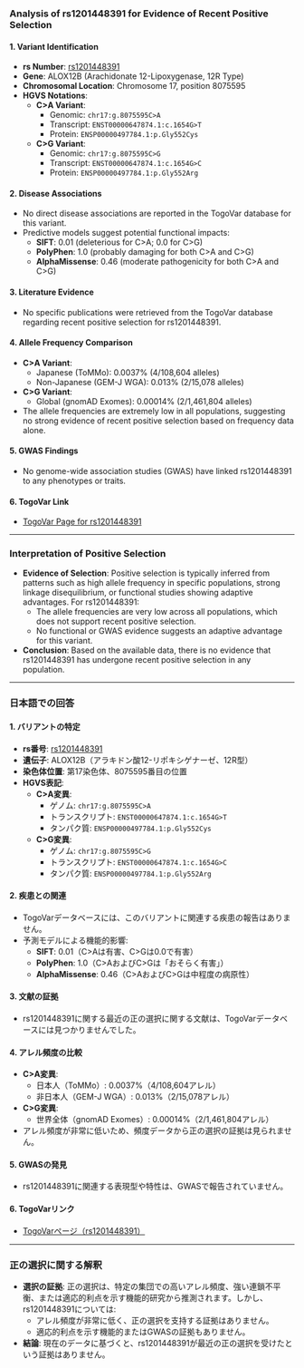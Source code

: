 ### Analysis of rs1201448391 for Evidence of Recent Positive Selection

#### 1. **Variant Identification**
   - **rs Number**: [rs1201448391](https://identifiers.org/dbsnp/rs1201448391)
   - **Gene**: ALOX12B (Arachidonate 12-Lipoxygenase, 12R Type)
   - **Chromosomal Location**: Chromosome 17, position 8075595
   - **HGVS Notations**:
     - **C>A Variant**:
       - Genomic: `chr17:g.8075595C>A`
       - Transcript: `ENST00000647874.1:c.1654G>T`
       - Protein: `ENSP00000497784.1:p.Gly552Cys`
     - **C>G Variant**:
       - Genomic: `chr17:g.8075595C>G`
       - Transcript: `ENST00000647874.1:c.1654G>C`
       - Protein: `ENSP00000497784.1:p.Gly552Arg`

#### 2. **Disease Associations**
   - No direct disease associations are reported in the TogoVar database for this variant.
   - Predictive models suggest potential functional impacts:
     - **SIFT**: 0.01 (deleterious for C>A; 0.0 for C>G)
     - **PolyPhen**: 1.0 (probably damaging for both C>A and C>G)
     - **AlphaMissense**: 0.46 (moderate pathogenicity for both C>A and C>G)

#### 3. **Literature Evidence**
   - No specific publications were retrieved from the TogoVar database regarding recent positive selection for rs1201448391.

#### 4. **Allele Frequency Comparison**
   - **C>A Variant**:
     - Japanese (ToMMo): 0.0037% (4/108,604 alleles)
     - Non-Japanese (GEM-J WGA): 0.013% (2/15,078 alleles)
   - **C>G Variant**:
     - Global (gnomAD Exomes): 0.00014% (2/1,461,804 alleles)
   - The allele frequencies are extremely low in all populations, suggesting no strong evidence of recent positive selection based on frequency data alone.

#### 5. **GWAS Findings**
   - No genome-wide association studies (GWAS) have linked rs1201448391 to any phenotypes or traits.

#### 6. **TogoVar Link**
   - [TogoVar Page for rs1201448391](https://togovar.org/variant/tgv56979370)

---

### Interpretation of Positive Selection
- **Evidence of Selection**: Positive selection is typically inferred from patterns such as high allele frequency in specific populations, strong linkage disequilibrium, or functional studies showing adaptive advantages. For rs1201448391:
  - The allele frequencies are very low across all populations, which does not support recent positive selection.
  - No functional or GWAS evidence suggests an adaptive advantage for this variant.
- **Conclusion**: Based on the available data, there is no evidence that rs1201448391 has undergone recent positive selection in any population.

---

### 日本語での回答

#### 1. **バリアントの特定**
   - **rs番号**: [rs1201448391](https://identifiers.org/dbsnp/rs1201448391)
   - **遺伝子**: ALOX12B（アラキドン酸12-リポキシゲナーゼ、12R型）
   - **染色体位置**: 第17染色体、8075595番目の位置
   - **HGVS表記**:
     - **C>A変異**:
       - ゲノム: `chr17:g.8075595C>A`
       - トランスクリプト: `ENST00000647874.1:c.1654G>T`
       - タンパク質: `ENSP00000497784.1:p.Gly552Cys`
     - **C>G変異**:
       - ゲノム: `chr17:g.8075595C>G`
       - トランスクリプト: `ENST00000647874.1:c.1654G>C`
       - タンパク質: `ENSP00000497784.1:p.Gly552Arg`

#### 2. **疾患との関連**
   - TogoVarデータベースには、このバリアントに関連する疾患の報告はありません。
   - 予測モデルによる機能的影響:
     - **SIFT**: 0.01（C>Aは有害、C>Gは0.0で有害）
     - **PolyPhen**: 1.0（C>AおよびC>Gは「おそらく有害」）
     - **AlphaMissense**: 0.46（C>AおよびC>Gは中程度の病原性）

#### 3. **文献の証拠**
   - rs1201448391に関する最近の正の選択に関する文献は、TogoVarデータベースには見つかりませんでした。

#### 4. **アレル頻度の比較**
   - **C>A変異**:
     - 日本人（ToMMo）: 0.0037%（4/108,604アレル）
     - 非日本人（GEM-J WGA）: 0.013%（2/15,078アレル）
   - **C>G変異**:
     - 世界全体（gnomAD Exomes）: 0.00014%（2/1,461,804アレル）
   - アレル頻度が非常に低いため、頻度データから正の選択の証拠は見られません。

#### 5. **GWASの発見**
   - rs1201448391に関連する表現型や特性は、GWASで報告されていません。

#### 6. **TogoVarリンク**
   - [TogoVarページ（rs1201448391）](https://togovar.org/variant/tgv56979370)

---

### 正の選択に関する解釈
- **選択の証拠**: 正の選択は、特定の集団での高いアレル頻度、強い連鎖不平衡、または適応的利点を示す機能的研究から推測されます。しかし、rs1201448391については:
  - アレル頻度が非常に低く、正の選択を支持する証拠はありません。
  - 適応的利点を示す機能的またはGWASの証拠もありません。
- **結論**: 現在のデータに基づくと、rs1201448391が最近の正の選択を受けたという証拠はありません。